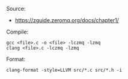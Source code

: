 Source:

- https://zguide.zeromq.org/docs/chapter1/

Compile:

```
gcc <file>.c -o <file> -lczmq -lzmq
clang <file>.c -lczmq -lzmq
```

Format:

```
clang-format -style=LLVM src/*.c src/*.h -i
```
